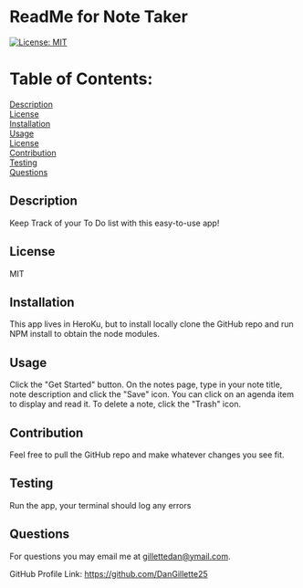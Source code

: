 # ReadMe for Note Taker 

  [![License: MIT](https://img.shields.io/badge/License-MIT-yellow.svg)](https://opensource.org/licenses/MIT)

  # Table of Contents: 

  [Description](#description)  
  [License](#license)  
  [Installation](#installation)  
  [Usage](#usage)  
  [License](#license)  
  [Contribution](#contribution)  
  [Testing](#testing)  
  [Questions](#questions)  
  


  ## Description
    
  Keep Track of your To Do list with this easy-to-use app!

  ## License
    
  MIT

  ## Installation
    
  This app lives in HeroKu, but to install locally clone the GitHub repo and run NPM install to obtain the node modules.

  ## Usage
    
  Click the "Get Started" button.  On the notes page, type in your note title, note description and click the "Save" icon.  You can click on an agenda item to display and read it.  To delete a note, click the "Trash" icon.

  ## Contribution 
    
  Feel free to pull the GitHub repo and make whatever changes you see fit.
    
  ## Testing
    
  Run the app, your terminal should log any errors
    
  ## Questions

  For questions you may email me at gillettedan@ymail.com.

  GitHub Profile Link: https://github.com/DanGillette25
    
  